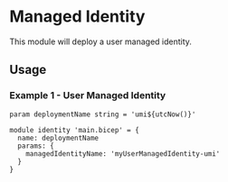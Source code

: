 # Managed Identity
This module will deploy a user managed identity.

## Usage

### Example 1 - User Managed Identity
``` bicep
param deploymentName string = 'umi${utcNow()}'

module identity 'main.bicep' = {
  name: deploymentName
  params: {
    managedIdentityName: 'myUserManagedIdentity-umi'
  }
}
```
